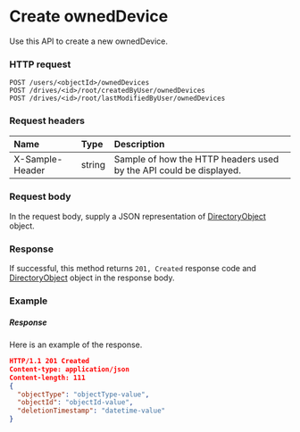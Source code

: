 # Create ownedDevice

Use this API to create a new ownedDevice.
### HTTP request
```http
POST /users/<objectId>/ownedDevices
POST /drives/<id>/root/createdByUser/ownedDevices
POST /drives/<id>/root/lastModifiedByUser/ownedDevices

```
### Request headers
| Name       | Type | Description|
|:---------------|:--------|:----------|
| X-Sample-Header  | string  | Sample of how the HTTP headers used by the API could be displayed.|

### Request body
In the request body, supply a JSON representation of [DirectoryObject](../resources/directoryobject.md) object.


### Response
If successful, this method returns `201, Created` response code and [DirectoryObject](../resources/directoryobject.md) object in the response body.

### Example
##### Response
Here is an example of the response.
```json
HTTP/1.1 201 Created
Content-type: application/json
Content-length: 111
{
  "objectType": "objectType-value",
  "objectId": "objectId-value",
  "deletionTimestamp": "datetime-value"
}
```

<!-- uuid: 8d6d1b08-4a12-4b2c-be25-04c68e1afae5\n2015-10-09 15:15:47 UTC -->